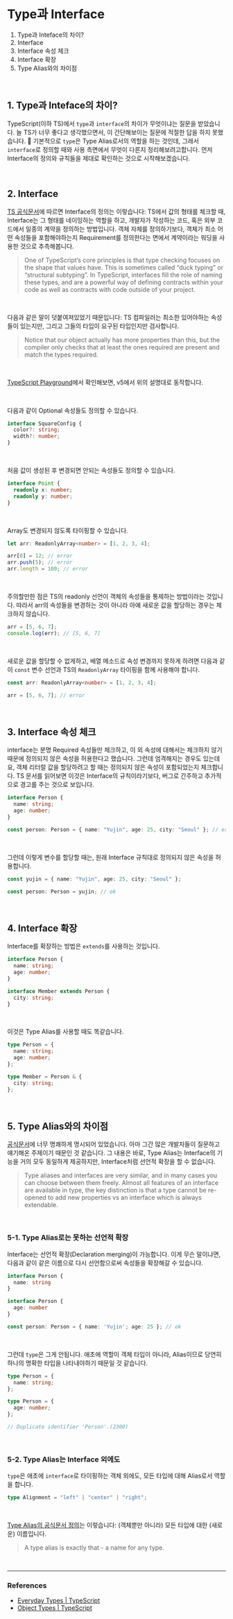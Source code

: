 # Type과 Interface

1. Type과 Inteface의 차이?
2. Interface
3. Interface 속성 체크
4. Interface 확장
5. Type Alias와의 차이점

<br>

## 1. Type과 Inteface의 차이?

TypeScript(이하 TS)에서 `type`과 `interface`의 차이가 무엇이냐는 질문을 받았습니다. 늘 TS가 너무 좋다고 생각했으면서, 이 간단해보이는 질문에 적절한 답을 하지 못했습니다. 🫥 기본적으로 `type`은 Type Alias로서의 역할을 하는 것인데, 그래서 `interface`로 정의할 때와 사용 측면에서 무엇이 다른지 정리해보려고합니다. 먼저 Interface의 정의와 규칙들을 제대로 확인하는 것으로 시작해보겠습니다.

<br>

## 2. Interface

[TS 공식문서](https://www.typescriptlang.org/docs/handbook/2/objects.html)에 따르면 Interface의 정의는 이렇습니다: TS에서 값의 형태를 체크할 때, Interface는 그 형태를 네이밍하는 역할을 하고, 개발자가 작성하는 코드, 혹은 외부 코드에서 일종의 계약을 정의하는 방법입니다. 객체 자체를 정의하기보다, 객체가 최소 어떤 속성들을 포함해야하는지 Requirement를 정의한다는 면에서 계약이라는 워딩을 사용한 것으로 추측해봅니다.

> One of TypeScript’s core principles is that type checking focuses on the shape that values have. This is sometimes called “duck typing” or “structural subtyping”. In TypeScript, interfaces fill the role of naming these types, and are a powerful way of defining contracts within your code as well as contracts with code outside of your project.

<br>

다음과 같은 말이 덧붙여져있었기 때문입니다: TS 컴파일러는 최소한 있어야하는 속성들이 있는지만, 그리고 그들의 타입이 요구된 타입인지만 검사합니다.

> Notice that our object actually has more properties than this, but the compiler only checks that at least the ones required are present and match the types required.

<br>

[TypeScript Playground](https://www.typescriptlang.org/play)에서 확인해보면, v5에서 위의 설명대로 동작합니다.

<br>

다음과 같이 Optional 속성들도 정의할 수 있습니다.

```typescript
interface SquareConfig {
  color?: string;
  width?: number;
}
```

<br>

처음 값이 생성된 후 변경되면 안되는 속성들도 정의할 수 있습니다.

```typescript
interface Point {
  readonly x: number;
  readonly y: number;
}
```

<br>

Array도 변경되지 않도록 타이핑할 수 있습니다.

```typescript
let arr: ReadonlyArray<number> = [1, 2, 3, 4];

arr[0] = 12; // error
arr.push(5); // error
arr.length = 100; // error
```

<br>

주의할만한 점은 TS의 readonly 선언이 객체의 속성들을 통제하는 방법이라는 것입니다. 따라서 arr의 속성들을 변경하는 것이 아니라 아예 새로운 값을 할당하는 경우는 체크하지 않습니다.

```typescript
arr = [5, 6, 7];
console.log(err); // [5, 6, 7]
```

<br>

새로운 값을 할당할 수 없게하고, 배열 메소드로 속성 변경까지 못하게 하려면 다음과 같이 `const` 변수 선언과 TS의 `ReadonlyArray` 타이핑을 함께 사용해야 합니다.

```typescript
const arr: ReadonlyArray<number> = [1, 2, 3, 4];

arr = [5, 6, 7]; // error
```

<br>

## 3. Interface 속성 체크

interface는 분명 Required 속성들만 체크하고, 이 외 속성에 대해서는 체크하지 않기 때문에 정의되지 않은 속성을 허용한다고 했습니다. 그런데 엄격해지는 경우도 있는데요, 객체 리터럴 값을 할당하려고 할 때는 정의되지 않은 속성이 포함되었는지 체크합니다. TS 문서를 읽어보면 이것은 Interface의 규칙이라기보다, 버그로 간주하고 추가적으로 경고를 주는 것으로 보입니다.

```typescript
interface Person {
  name: string;
  age: number;
}

const person: Person = { name: "Yujin", age: 25, city: "Seoul" }; // error!
```

<br>

그런데 이렇게 변수를 할당할 때는, 원래 Interface 규칙대로 정의되지 않은 속성을 허용합니다.

```typescript
const yujin = { name: "Yujin", age: 25, city: "Seoul" };

const person: Person = yujin; // ok
```

<br>

## 4. Interface 확장

Interface를 확장하는 방법은 `extends`를 사용하는 것입니다.

```typescript
interface Person {
  name: string;
  age: number;
}

interface Member extends Person {
  city: string;
}
```

<br>

이것은 Type Alias를 사용할 때도 똑같습니다.

```typescript
type Person = {
  name: string;
  age: number;
};

type Member = Person & {
  city: string;
};
```

<br>

## 5. Type Alias와의 차이점

[공식문서](https://www.typescriptlang.org/docs/handbook/2/everyday-types.html#differences-between-type-aliases-and-interfaces)에 너무 명쾌하게 명시되어 있었습니다. 아마 그간 많은 개발자들이 질문하고 얘기해온 주제이기 때문인 것 같습니다. 그 내용은 바로, Type Alias는 Interface의 기능을 거의 모두 동일하게 제공하지만, Interface처럼 선언적 확장을 할 수 없습니다.

> Type aliases and interfaces are very similar, and in many cases you can choose between them freely. Almost all features of an interface are available in type, the key distinction is that a type cannot be re-opened to add new properties vs an interface which is always extendable.

<br>

### 5-1. Type Alias로는 못하는 선언적 확장

Interface는 선언적 확장(Declaration merging)이 가능합니다. 이게 무슨 말이냐면, 다음과 같이 같은 이름으로 다시 선언함으로써 속성들을 확장해갈 수 있습니다.

```typescript
interface Person {
  name: string
}

interface Person {
  age: number
}

const person: Person = { name: 'Yujin'; age: 25 }; // ok
```

<br>

그런데 `type`은 그게 안됩니다. 애초에 역할이 객체 타입이 아니라, Alias이므로 당연히 하나의 명확한 타입을 나타내야하기 때문일 것 같습니다.

```typescript
type Person = {
  name: string;
};

type Person = {
  age: number;
};

// Duplicate identifier 'Person'.(2300)
```

<br>

### 5-2. Type Alias는 Interface 외에도

`type`은 애초에 `interface`로 타이핑하는 객체 외에도, 모든 타입에 대해 Alias로서 역할을 합니다.

```typescript
type Alignment = "left" | "center" | "right";
```

<br>

[Type Alias의 공식문서 정의](https://www.typescriptlang.org/docs/handbook/2/everyday-types.html#type-aliases)는 이렇습니다: (객체뿐만 아니라) 모든 타입에 대한 (새로운) 이름입니다.

> A type alias is exactly that - a name for any type.

<br>

---

### References

- [Everyday Types | TypeScript](https://www.typescriptlang.org/docs/handbook/2/everyday-types.html)
- [Object Types | TypeScript](https://www.typescriptlang.org/docs/handbook/2/objects.html)
